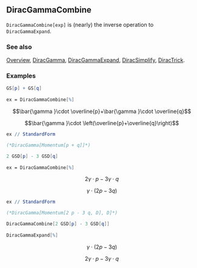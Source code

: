 ## DiracGammaCombine

`DiracGammaCombine[exp]` is (nearly) the inverse operation to `DiracGammaExpand`.

### See also

[Overview](Extra/FeynCalc.md), [DiracGamma](DiracGamma.md), [DiracGammaExpand](DiracGammaExpand.md), [DiracSimplify](DiracSimplify.md), [DiracTrick](DiracTrick.md).

### Examples

```mathematica
GS[p] + GS[q] 
 
ex = DiracGammaCombine[%]
```

$$\bar{\gamma }\cdot \overline{p}+\bar{\gamma }\cdot \overline{q}$$

$$\bar{\gamma }\cdot \left(\overline{p}+\overline{q}\right)$$

```mathematica
ex // StandardForm

(*DiracGamma[Momentum[p + q]]*)
```

```mathematica
2 GSD[p] - 3 GSD[q] 
 
ex = DiracGammaCombine[%]
```

$$2 \gamma \cdot p-3 \gamma \cdot q$$

$$\gamma \cdot (2 p-3 q)$$

```mathematica
ex // StandardForm

(*DiracGamma[Momentum[2 p - 3 q, D], D]*)
```

```mathematica
DiracGammaCombine[2 GSD[p] - 3 GSD[q]] 
 
DiracGammaExpand[%]
```

$$\gamma \cdot (2 p-3 q)$$

$$2 \gamma \cdot p-3 \gamma \cdot q$$